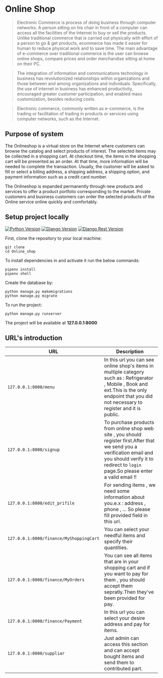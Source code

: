# Online Shop

> Electronic Commerce is process of doing business through computer networks. A person sitting on his chair in front of a computer can access all the facilities of the Internet to buy or sell the products. Unlike traditional commerce that is carried out physically with effort of a person to go & get products, ecommerce has made it easier for human to reduce physical work and to save time. The main advantage of e-commerce over traditional commerce is the user can browse online shops, compare prices and order merchandise sitting at home on their PC.

> The integration of information and communications technology in business has revolutionized relationships within organizations and those between and among organizations and individuals. Specifically, the use of internet in business has enhanced productivity, encouraged greater customer participation, and enabled mass customization, besides reducing costs.

> Electronic commerce, commonly written as e-commerce, is the trading or facilitation of trading in products or services using computer networks, such as the Internet.

## Purpose of system

The Onlineshop is a virtual store on the Internet where customers can browse the catalog and select products of interest. The selected items may be collected in a shopping cart. At checkout time, the items in the shopping cart will be presented as an order. At that time, more information will be needed to complete the transaction. Usually, the customer will be asked to fill or select a billing address, a shipping address, a shipping option, and payment information such as a credit card number.

The Onlineshop is expanded permanently through new products and services to offer a product portfolio corresponding to the market. Private customers and business customers can order the selected products of the Online service online quickly and comfortably.

## Setup project locally

[![Python Version](https://img.shields.io/badge/python-3.7-brightgreen.svg)](https://python.org)
[![Django Version](https://img.shields.io/badge/django-2.2-brightgreen.svg)](https://djangoproject.com)
[![Django Rest Version](https://img.shields.io/badge/djangorest-3.11-brightgreen.svg)](https://www.django-rest-framework.org)

First, clone the repository to your local machine:

```
git clone 
cd Online_shop
```

To install dependencies in and activate it run the below commands:

```
pipenv install
pipenv shell
```

Create the database by:

```
python manage.py makemigrations
python manage.py migrate
```

To run the project:

```
python manage.py runserver
```
The project will be available at **127.0.0.1:8000**

## URL's introduction

URL | Description
--- | ---
``127.0.0.1:8000/menu`` | In this url you can see online shop's items in multiple category such as : Refrigerator , Mobile , Book and ext.This is the only endpoint that you did not necessary to register and it is public.
``127.0.0.1:8000/signup`` | To purchase products from online shop web site , you should register first.After that we send you a verification email and you should verify it to redirect to `login` page.So please enter a valid email !!
``127.0.0.1:8000/edit_prifile`` | For sending items , we need some information about you.e.x : address , phone , ... So please fill provided field in this url.
``127.0.0.1:8000/finance/MyShoppingCart`` | You can select your needful items and specify their quantities.
``127.0.0.1:8000/finance/MyOrders`` | You can see all items that are in your shopping cart and if you want to pay for them , you should accept them sepratly.Then they've been provided for pay.
``127.0.0.1:8000/finance/Payment`` | In this url you can select your desire address and pay for items.
``127.0.0.1:8000/suppliar`` | Just admin can access this section and can accept bought items and send them to contributed part.

